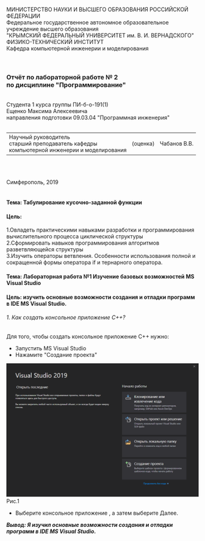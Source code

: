 МИНИСТЕРСТВО НАУКИ  И ВЫСШЕГО ОБРАЗОВАНИЯ РОССИЙСКОЙ ФЕДЕРАЦИИ  
Федеральное государственное автономное образовательное учреждение высшего образования  
"КРЫМСКИЙ ФЕДЕРАЛЬНЫЙ УНИВЕРСИТЕТ им. В. И. ВЕРНАДСКОГО"  
ФИЗИКО-ТЕХНИЧЕСКИЙ ИНСТИТУТ  
Кафедра компьютерной инженерии и моделирования
<br/><br/>
​
### Отчёт по лабораторной работе № 2 <br/> по дисциплине "Программирование"
<br/>
​
Студента 1 курса группы ПИ-б-о-191(1)<br/> 
Ещенко Максима Алексеевича <br/>
направления подготовки 09.03.04 "Программная инженерия"  
<br/>
​
<table>
<tr><td>Научный руководитель<br/> старший преподаватель кафедры<br/> компьютерной инженерии и моделирования</td>
<td>(оценка)</td>
<td>Чабанов В.В.</td>
</tr>
</table>
<br/><br/>

Симферополь, 2019
<br/><br/>

#### Тема: Табулирование кусочно-заданной функции

#### Цель: 
1.Овладеть практическими навыками разработки и программирования вычислительного процесса циклической структуры <br/>
2.Сформировать навыков программирования алгоритмов разветвляющейся структуры <br/>
3.Изучить операторы ветвления. Особенности использования полной и сокращенной формы оператора if и тернарного оператора.



#### Тема: Лабораторная работа №1 Изучение базовых возможностей MS Visual Studio

#### Цель: изучить основные возможности создания и отладки программ в IDE MS Visual Studio.

###### 1. Как создать консольное приложение С++?<br/>
Для того, чтобы создать консольное приложение С++ нужно:
* Запустить MS Visual Studio
* Нажамите "Создание проекта" 

<img src="https://raw.githubusercontent.com/Mauz33/progworks/master/Laboratory/Lab1/img/img1.png" alt="Рис.1" width="600"/> <br/> Рис.1
* Выберите консольное приложение , а затем выберите Далее.




***Вывод: Я изучил основные возможности создания и отладки программ в IDE MS Visual Studio.***
